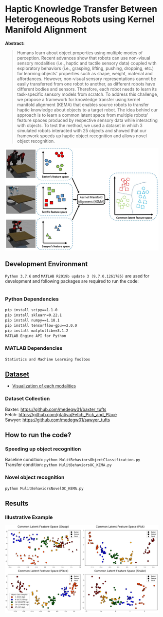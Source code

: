# Haptic Knowledge Transfer Between Heterogeneous Robots using Kernel Manifold Alignment

**Abstract:**

> Humans learn about object properties using multiple modes of perception. Recent advances show that robots can use non-visual sensory modalities (i.e., haptic and tactile sensory data) coupled with exploratory behaviors (i.e., grasping, lifting, pushing, dropping, etc.) for learning objects' properties such as shape, weight, material and affordances. However, non-visual sensory representations cannot be easily transferred from one robot to another, as different robots have different bodies and sensors. Therefore, each robot needs to learn its task-specific sensory models from scratch. To address this challenge, we propose a framework for knowledge transfer using kernel manifold alignment (KEMA) that enables source robots to transfer haptic knowledge about objects to a target robot. The idea behind our approach is to learn a common latent space from multiple robots' feature spaces produced by respective sensory data while interacting with objects. To test the method, we used a dataset in which 3 simulated robots interacted with 25 objects and showed that our framework speeds up haptic object recognition and allows novel object recognition.

<img src="figs/framework.jpg" alt="drawing" width="600px"/>

## Development Environment

`Python 3.7.6` and `MATLAB R2019b update 3 (9.7.0.1261785)` are used for development and following packages are required to run the code:<br><br>

### Python Dependencies
`pip install scipy==1.1.0`<br>
`pip install sklearn=0.22.1`<br>
`pip install numpy==1.18.1`<br>
`pip install tensorflow-gpu==2.0.0`<br>
`pip install matplotlib==3.1.2`<br>
`MATLAB Engine API for Python`

### MATLAB Dependencies
`Statistics and Machine Learning Toolbox`

## [Dataset](Datasets)

- [Visualization of each modalities](DatasetVisualization.ipynb)

### Dataset Collection

Baxter: https://github.com/medegw01/baxter_tufts <br>
Fetch: https://github.com/gtatiya/Fetch_Pick_and_Place <br>
Sawyer: https://github.com/medegw01/sawyer_tufts

## How to run the code?

### Speeding up object recognition

Baseline condition: `python MulitBehaviorsObjectClassification.py` <br>
Transfer condition: `python MulitBehaviorsOC_KEMA.py`

### Novel object recognition

`python MulitBehaviorsNovelOC_KEMA.py`

## Results

### Illustrative Example

<img src="Results/IllustrativeExample.jpg" alt="drawing" width="900px"/>

